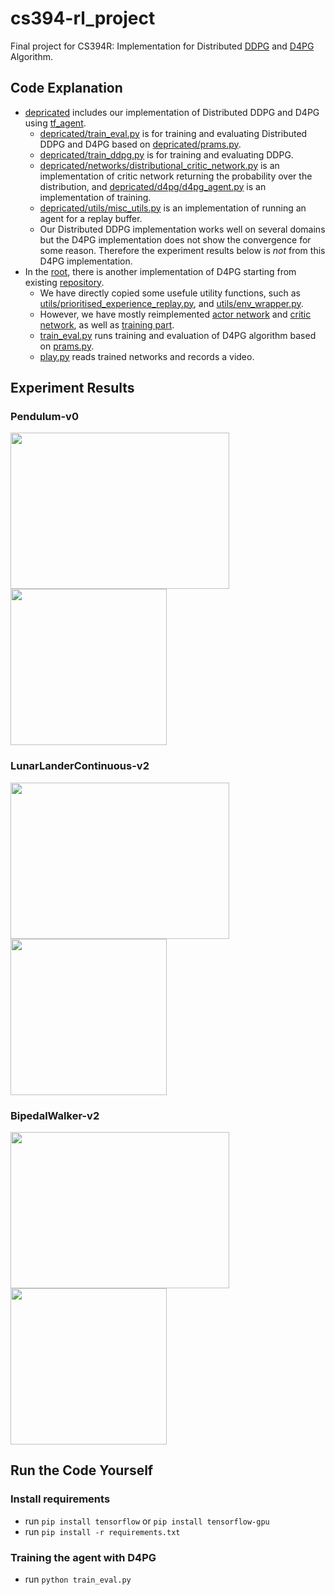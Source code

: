 # cs394-rl_project
Final project for CS394R: Implementation for Distributed [DDPG](https://arxiv.org/pdf/1509.02971.pdf) and [D4PG](https://arxiv.org/pdf/1804.08617.pdf) Algorithm.

## Code Explanation
- [depricated](https://github.com/junhyeokahn/cs394-rl_project/tree/master/depricated) includes our implementation of Distributed DDPG and D4PG using [tf_agent](https://github.com/tensorflow/agents).
    - [depricated/train_eval.py](https://github.com/junhyeokahn/cs394-rl_project/tree/master/depricated/train_eval.py) is for training and evaluating Distributed DDPG and D4PG based on [depricated/prams.py](https://github.com/junhyeokahn/cs394-rl_project/tree/master/depricated/params.py).
    - [depricated/train_ddpg.py](https://github.com/junhyeokahn/cs394-rl_project/tree/master/depricated/train_ddpg.py) is for training and evaluating DDPG.
    - [depricated/networks/distributional_critic_network.py](https://github.com/junhyeokahn/cs394-rl_project/tree/master/depricated/networks/distributional_critic_network.py) is an implementation of critic network returning the probability over the distribution, and [depricated/d4pg/d4pg_agent.py](https://github.com/junhyeokahn/cs394-rl_project/tree/master/depricated/d4pg/d4pg_agent.py) is an implementation of training.
    - [depricated/utils/misc_utils.py](https://github.com/junhyeokahn/cs394-rl_project/tree/master/depricated/utils/misc_utils.py) is an implementation of running an agent for a replay buffer.
    - Our Distributed DDPG implementation works well on several domains but the D4PG implementation does not show the convergence for some reason. Therefore the experiment results below is *not* from this D4PG implementation.
- In the [root](https://github.com/junhyeokahn/cs394-rl_project/tree/master/), there is another implementation of D4PG starting from existing [repository](https://github.com/msinto93/D4PG).
    - We have directly copied some usefule utility functions, such as [utils/prioritised_experience_replay.py](https://github.com/junhyeokahn/cs394-rl_project/blob/master/utils/prioritised_experience_replay.py), and [utils/env_wrapper.py](https://github.com/junhyeokahn/cs394-rl_project/blob/master/utils/env_wrapper.py).
    - However, we have mostly reimplemented [actor network](https://github.com/junhyeokahn/cs394-rl_project/blob/107291abc621649591c5db24f3146c013a96b54b/utils/network.py#L86) and [critic network](https://github.com/junhyeokahn/cs394-rl_project/blob/107291abc621649591c5db24f3146c013a96b54b/utils/network.py#L16), as well as [training part](https://github.com/junhyeokahn/cs394-rl_project/blob/107291abc621649591c5db24f3146c013a96b54b/learner.py#L75).
    - [train_eval.py](https://github.com/junhyeokahn/cs394-rl_project/blob/master/train_eval.py) runs training and evaluation of D4PG algorithm based on [prams.py](https://github.com/junhyeokahn/cs394-rl_project/tree/master/params.py).
    - [play.py](https://github.com/junhyeokahn/cs394-rl_project/blob/master/train_eval.py) reads trained networks and records a video.

## Experiment Results

### Pendulum-v0
<img src="https://github.com/junhyeokahn/cs394-rl_project/blob/master/figures/PendulumPlot.png" width="350" height="250"> <img src="https://github.com/junhyeokahn/cs394-rl_project/blob/master/figures/Pendulum-v0.gif" width="250" height="250">

### LunarLanderContinuous-v2
<img src="https://github.com/junhyeokahn/cs394-rl_project/blob/master/figures/LunaLandPlot.png" width="350" height="250"> <img src="https://github.com/junhyeokahn/cs394-rl_project/blob/master/figures/LunarLanderContinuous-v2.gif" width="250" height="250">

### BipedalWalker-v2
<img src="https://github.com/junhyeokahn/cs394-rl_project/blob/master/figures/BipedPlot.png" width="350" height="250"> <img src="https://github.com/junhyeokahn/cs394-rl_project/blob/master/figures/BipedalWalker-v2.gif" width="250" height="250">

## Run the Code Yourself

### Install requirements
- run ```pip install tensorflow``` or ```pip install tensorflow-gpu```
- run ```pip install -r requirements.txt```

### Training the agent with D4PG
- run ```python train_eval.py```
